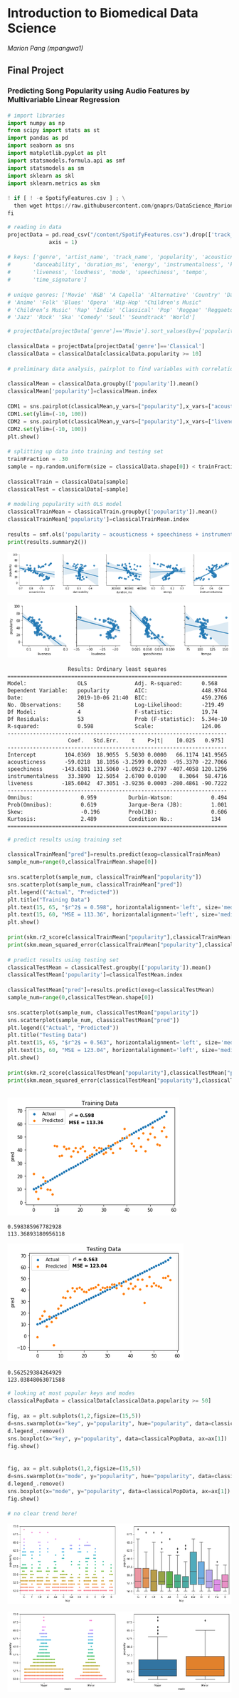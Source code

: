 # Introduction to Biomedical Data Science
*Marion Pang (mpangwa1)*
## Final Project
### Predicting Song Popularity using Audio Features by Multivariable Linear Regression


```python
# import libraries
import numpy as np
from scipy import stats as st
import pandas as pd
import seaborn as sns
import matplotlib.pyplot as plt
import statsmodels.formula.api as smf
import statsmodels as sm
import sklearn as skl
import sklearn.metrics as skm

! if [ ! -e SpotifyFeatures.csv ] ; \
  then wget https://raw.githubusercontent.com/gnaprs/DataScience_MarionPang/master/AnalysisProject/ultimate-spotify-tracks-db/SpotifyFeatures.csv; \
fi
```


```python
# reading in data
projectData = pd.read_csv("/content/SpotifyFeatures.csv").drop(['track_id', 'valence'],\
             axis = 1)

# keys: ['genre', 'artist_name', 'track_name', 'popularity', 'acousticness',
#       'danceability', 'duration_ms', 'energy', 'instrumentalness', 'key',
#       'liveness', 'loudness', 'mode', 'speechiness', 'tempo',
#       'time_signature']

# unique genres: ['Movie' 'R&B' 'A Capella' 'Alternative' 'Country' 'Dance' 'Electronic'
# 'Anime' 'Folk' 'Blues' 'Opera' 'Hip-Hop' "Children's Music"
# 'Children’s Music' 'Rap' 'Indie' 'Classical' 'Pop' 'Reggae' 'Reggaeton'
# 'Jazz' 'Rock' 'Ska' 'Comedy' 'Soul' 'Soundtrack' 'World']
```


```python
# projectData[projectData['genre']=='Movie'].sort_values(by=['popularity'],ascending=False)

classicalData = projectData[projectData['genre']=='Classical']
classicalData = classicalData[classicalData.popularity >= 10]

# preliminary data analysis, pairplot to find variables with correlation

classicalMean = classicalData.groupby(['popularity']).mean()
classicalMean['popularity']=classicalMean.index

CDM1 = sns.pairplot(classicalMean,y_vars=["popularity"],x_vars=["acousticness","danceability","duration_ms","energy","instrumentalness"],kind="reg")
CDM1.set(ylim=(-10, 100))
CDM2 = sns.pairplot(classicalMean,y_vars=["popularity"],x_vars=["liveness","loudness","speechiness","tempo"],kind="reg")
CDM2.set(ylim=(-10, 100))
plt.show()

# splitting up data into training and testing set
trainFraction = .30
sample = np.random.uniform(size = classicalData.shape[0]) < trainFraction

classicalTrain = classicalData[sample]
classicalTest = classicalData[~sample]

# modeling popularity with OLS model
classicalTrainMean = classicalTrain.groupby(['popularity']).mean()
classicalTrainMean['popularity']=classicalTrainMean.index

results = smf.ols('popularity ~ acousticness + speechiness + instrumentalness + liveness', data = classicalTrainMean).fit()
print(results.summary2())
```


![png](output_3_0.png)



![png](output_3_1.png)


                       Results: Ordinary least squares
    =====================================================================
    Model:                OLS               Adj. R-squared:      0.568   
    Dependent Variable:   popularity        AIC:                 448.9744
    Date:                 2019-10-06 21:40  BIC:                 459.2766
    No. Observations:     58                Log-Likelihood:      -219.49 
    Df Model:             4                 F-statistic:         19.74   
    Df Residuals:         53                Prob (F-statistic):  5.34e-10
    R-squared:            0.598             Scale:               124.06  
    ---------------------------------------------------------------------
                       Coef.   Std.Err.    t    P>|t|    [0.025   0.975] 
    ---------------------------------------------------------------------
    Intercept         104.0369  18.9055  5.5030 0.0000   66.1174 141.9565
    acousticness      -59.0218  18.1056 -3.2599 0.0020  -95.3370 -22.7066
    speechiness      -143.6381 131.5060 -1.0923 0.2797 -407.4058 120.1296
    instrumentalness   33.3890  12.5054  2.6700 0.0100    8.3064  58.4716
    liveness         -185.6042  47.3051 -3.9236 0.0003 -280.4861 -90.7222
    ---------------------------------------------------------------------
    Omnibus:               0.959          Durbin-Watson:            0.494
    Prob(Omnibus):         0.619          Jarque-Bera (JB):         1.001
    Skew:                  -0.196         Prob(JB):                 0.606
    Kurtosis:              2.489          Condition No.:            134  
    =====================================================================
    
    


```python
# predict results using training set

classicalTrainMean["pred"]=results.predict(exog=classicalTrainMean)
sample_num=range(0,classicalTrainMean.shape[0])

sns.scatterplot(sample_num, classicalTrainMean["popularity"])
sns.scatterplot(sample_num, classicalTrainMean["pred"])
plt.legend(("Actual", "Predicted"))
plt.title("Training Data")
plt.text(15, 65, "$r^2$ = 0.598", horizontalalignment='left', size='medium', color='black', weight='semibold')
plt.text(15, 60, "MSE = 113.36", horizontalalignment='left', size='medium', color='black', weight='semibold')
plt.show()

print(skm.r2_score(classicalTrainMean["popularity"],classicalTrainMean["pred"]))
print(skm.mean_squared_error(classicalTrainMean["popularity"],classicalTrainMean["pred"]))

# predict results using testing set
classicalTestMean = classicalTest.groupby(['popularity']).mean()
classicalTestMean['popularity']=classicalTestMean.index

classicalTestMean["pred"]=results.predict(exog=classicalTestMean)
sample_num=range(0,classicalTestMean.shape[0])

sns.scatterplot(sample_num, classicalTestMean["popularity"])
sns.scatterplot(sample_num, classicalTestMean["pred"])
plt.legend(("Actual", "Predicted"))
plt.title("Testing Data")
plt.text(15, 65, "$r^2$ = 0.563", horizontalalignment='left', size='medium', color='black', weight='semibold')
plt.text(15, 60, "MSE = 123.04", horizontalalignment='left', size='medium', color='black', weight='semibold')
plt.show()

print(skm.r2_score(classicalTestMean["popularity"],classicalTestMean["pred"]))
print(skm.mean_squared_error(classicalTestMean["popularity"],classicalTestMean["pred"]))



```


![png](output_4_0.png)


    0.598385967782928
    113.36893180956118
    


![png](output_4_2.png)


    0.562529384264929
    123.03848063071588
    


```python
# looking at most popular keys and modes
classicalPopData = classicalData[classicalData.popularity >= 50]

fig, ax = plt.subplots(1,2,figsize=(15,5))
d=sns.swarmplot(x="key", y="popularity", hue="popularity", data=classicalPopData, ax=ax[0])
d.legend_.remove()
sns.boxplot(x="key", y="popularity", data=classicalPopData, ax=ax[1])
fig.show()


fig, ax = plt.subplots(1,2,figsize=(15,5))
d=sns.swarmplot(x="mode", y="popularity", hue="popularity", data=classicalPopData, ax=ax[0])
d.legend_.remove()
sns.boxplot(x="mode", y="popularity", data=classicalPopData, ax=ax[1])
fig.show()

# no clear trend here!
```


![png](output_5_0.png)



![png](output_5_1.png)

